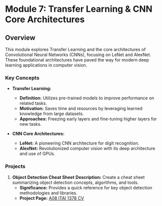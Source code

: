 # Module 7: Transfer Learning & CNN Core Architectures

## Overview

This module explores Transfer Learning and the core architectures of Convolutional Neural Networks (CNNs), focusing on LeNet and AlexNet. These foundational architectures have paved the way for modern deep learning applications in computer vision.

### Key Concepts

- **Transfer Learning:**
  - **Definition:** Utilizes pre-trained models to improve performance on related tasks.
  - **Motivation:** Saves time and resources by leveraging learned knowledge from large datasets.
  - **Approaches:** Freezing early layers and fine-tuning higher layers for new tasks.

- **CNN Core Architectures:**
  - **LeNet:** A pioneering CNN architecture for digit recognition.
  - **AlexNet:** Revolutionized computer vision with its deep architecture and use of GPUs.

### Projects

1. **Object Detection Cheat Sheet**
   **Description:** Create a cheat sheet summarizing object detection concepts, algorithms, and tools.
   - **Significance:** Provides a quick reference for key object detection methodologies and libraries.
   - **Project Page:** [A08 ITAI 1378 CV](https://github.com/quyendinh096/Computer-Vision-Portfolio/blob/3011ed1193028d307bca97d3abbe4d784c7250ba/Module8_CNN_Architectures_and_Transfer_Learning/A08_AI%20Hawk_Jaya_Verma_ITAI_1378.docx)
